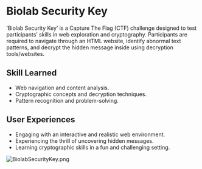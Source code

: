 # Biolab Security Key

‘Biolab Security Key’ is a Capture The Flag (CTF) challenge designed to test participants’ skills in web exploration and cryptography. Participants are required to navigate through an HTML website, identify abnormal text patterns, and decrypt the hidden message inside using decryption tools/websites.

## Skill Learned

- Web navigation and content analysis.
- Cryptographic concepts and decryption techniques.
- Pattern recognition and problem-solving.

## User Experiences

- Engaging with an interactive and realistic web environment.
- Experiencing the thrill of uncovering hidden messages.
- Learning cryptographic skills in a fun and challenging setting.

![BiolabSecurityKey.png](BiolabSecurityKey_1.png)